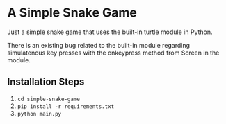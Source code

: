 # A Simple Snake Game

Just a simple snake game that uses the built-in turtle module in Python.

There is an existing bug related to the built-in module regarding simulatenous key presses with the onkeypress method from Screen in the module.

## Installation Steps

1. `cd simple-snake-game`
2. `pip install -r requirements.txt`
3. `python main.py`
